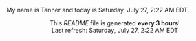 My name is Tanner and today is Saturday, July 27, 2:22 AM EDT.

<p align="center">This <i>README</i> file is generated <b>every 3 hours</b>!</br>Last refresh: Saturday, July 27, 2:22 AM EDT<br /></p>
